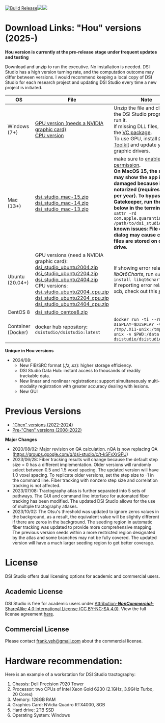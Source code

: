 
[![Build Release](https://github.com/frankyeh/DSI-Studio/actions/workflows/build.yml/badge.svg)](https://github.com/frankyeh/DSI-Studio/actions/workflows/build.yml)<a href="https://github.com/frankyeh/DSI-Studio/commits/master"><img src="https://img.shields.io/github/last-commit/frankyeh/DSI-Studio"></a><a href="https://github.com/frankyeh/DSI-Studio/releases"><img src="https://img.shields.io/github/v/release/frankyeh/DSI-Studio"></a>


# Download Links: "Hou" versions (2025-)

**Hou version is currently at the pre-release stage under frequent updates and testing**

Download and unzip to run the executive. No installation is needed. DSI Studio has a high version turning rate, and the computation outcome may differ between versions. I would recommend  keeping a local copy of DSI Studio for each research project and updating DSI Studio every time a new project is initiated.


| OS      | File     | Note      |
|---------|----------|-----------|
|  Windows (7+)  |  [GPU version (needs a NVIDIA graphic card)](https://github.com/frankyeh/DSI-Studio/releases/download/2025.04.16/dsi_studio_win.zip)<br> [CPU version](https://github.com/frankyeh/DSI-Studio/releases/download/2025.04.16/dsi_studio_win_cpu.zip)| Unzip the file and click on the DSI Studio program to run it. <br> If missing DLL files, install the [VC package](https://aka.ms/vs/17/release/vc_redist.x64.exe).<br>To use GPU, install [CUDA Toolkit](https://developer.nvidia.com/cuda-11-8-0-download-archive?target_os=Windows&target_arch=x86_64&target_version=11&target_type=exe_local) and update your graphic drivers.|
|  Mac (13+)      |  [dsi_studio_mac-15.zip](https://github.com/frankyeh/DSI-Studio/releases/download/2025.04.16/dsi_studio_macos-15_qt6.zip)<br>[dsi_studio_mac-14.zip](https://github.com/frankyeh/DSI-Studio/releases/download/2025.04.16/dsi_studio_macos-14_qt6.zip)<br>[dsi_studio_mac-13.zip](https://github.com/frankyeh/DSI-Studio/releases/download/2025.04.16/dsi_studio_macos-13_qt6.zip) | make sure to [enable run permission](http://mac-how-to.wonderhowto.com/how-to/open-third-party-apps-from-unidentified-developers-mac-os-x-0158095/).<br> **On MacOS 15, the system may show the app is damaged because it is not notarized (requires $99 per year). To bypass Gatekeeper, run the line below in the terminal:** <br>`xattr -rd com.apple.quarantine /path/to/dsi_studio.app.` <br> **known issues: File open dialog may cause crash if files are stored on cloud drive.** |
|  Ubuntu (20.04+)   | GPU versions (need a NVIDIA graphic card):<br> [dsi_studio_ubuntu2004.zip](https://github.com/frankyeh/DSI-Studio/releases/download/2025.04.16/dsi_studio_ubuntu2004.zip)<br>[dsi_studio_ubuntu2204.zip](https://github.com/frankyeh/DSI-Studio/releases/download/2025.04.16/dsi_studio_ubuntu2204.zip)<br>[dsi_studio_ubuntu2404.zip](https://github.com/frankyeh/DSI-Studio/releases/download/2025.04.16/dsi_studio_ubuntu2404.zip)<br>CPU versions:<br> [dsi_studio_ubuntu2004_cpu.zip](https://github.com/frankyeh/DSI-Studio/releases/download/2025.04.16/dsi_studio_ubuntu2004_cpu.zip)<br>[dsi_studio_ubuntu2204_cpu.zip](https://github.com/frankyeh/DSI-Studio/releases/download/2025.04.16/dsi_studio_ubuntu2204_cpu.zip)<br>[dsi_studio_ubuntu2404_cpu.zip](https://github.com/frankyeh/DSI-Studio/releases/download/2025.04.16/dsi_studio_ubuntu2404_cpu.zip)<br> | If showing error related to *libQt6Charts*, run `sudo apt install libqt6charts6-dev`<br> If reporting error related to xcb, check out this [solution](https://groups.google.com/g/dsi-studio/c/b61uyoo0CuI). |
|  CentOS 8    |  [dsi_studio_centos8.zip](https://github.com/frankyeh/DSI-Studio/releases/download/2025.04.16/dsi_studio_centos8.zip)  |  |
|  Container (Docker)   |  docker hub repository: `dsistudio/dsistudio:latest`  | `docker run -ti --rm -e DISPLAY=$DISPLAY -v /tmp/.X11-unix:/tmp/.X11-unix -v $PWD:/data dsistudio/dsistudio:latest` |

**Unique in Hou versions**

- 2024/08:
  - New FIB/SRC format (*.fz,*.sz): higher storage efficiency.
  - DSI Studio Data Hub: instant access to thousands of readily trackable data.
  - New linear and nonlinear registrations: support simultaneously multi-modality registration with greater accuracy dealing with lesions.
  - New GUI

# Previous Versions 

- ["Chen" versions (2022-2024)](https://github.com/frankyeh/DSI-Studio/releases)
- [Pre-"Chen" versions (2008-2022)](https://www.dropbox.com/sh/ectib64vhctkl8b/AADBRYp_aPLEuAOdNw393tO-a?dl=0)

**Major Changes**

- 2020/08/02: Major revision on QA calculation. nQA is now replacing QA (https://groups.google.com/g/dsi-studio/c/t-kSFxXrGFU)
- 2023/06/28: Fiber tracking results will change because the default step size = 0 has a different implementation. Older versions will randomly select between 0.5 and 1.5 voxel spacing. The updated version will have 1.0 voxel spacing. To replicate older versions, set the step size to -1 in the command line. Fiber tracking with nonzero step size and correlation tracking is not affected.
- 2023/07/08: Tractography atlas is further separated into 5 sets of pathways. The GUI and command line interface for automated fiber tracking has been modified. The updated DSI Studio allows for the use of multiple tractography atlases.
- 2023/10/02: The Otsu's threshold was updated to ignore zeros values in the background, as a result, the equivalent value will be slightly different if there are zeros in the background. The seeding region in automatic fiber tracking was updated to provide more comprehensive mapping. The previous version seeds within a more restricted region designated by the atlas and some branches may not be fully covered. The updated version will have a much larger seeding region to get better coverage.


# License

DSI Studio offers dual licensing options for academic and commercial users.

## Academic License

DSI Studio is free for academic users under [Attribution-***NonCommercial***-ShareAlike 4.0 International License (CC BY-NC-SA 4.0)](https://creativecommons.org/licenses/by-nc-sa/4.0/legalcode). View the full license agreement [here](https://github.com/frankyeh/DSI-Studio/?tab=License-1-ov-file#readme).

## Commercial License

Please contact frank.yeh@gmail.com about the commercial license.

# Hardware recommendation:

Here is an example of a workstation for DSI Studio tractography:

1. Chassis: Dell Precision 7920 Tower
2. Processor: two CPUs of Intel Xeon Gold 6230 (2.1GHz, 3.9GHz Turbo, 20 Cores)
3. Memory: 128GB RAM
4. Graphics Card: NVidia Quadro RTX4000, 8GB
5. Hard drive: 2TB SSD
6. Operating System: Windows


